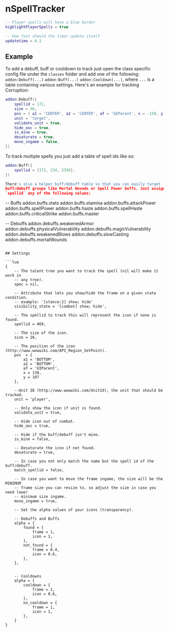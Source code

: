 # nSpellTracker

```lua
-- Player spells will have a blue border
highlightPlayerSpells = true

-- How fast should the timer update itself
updatetime = 0.1
```

## Example

To add a debuff, buff or cooldown to track just open the class specific config
file under the `classes` folder and add one of the following: `addon:Debuff(...)`
`addon:Buff(...)` `addon:Cooldown(...)`, where `...` is a table containing
various settings. Here's an example for tracking Corruption:

```lua
addon:Debuff({
	spellid = 172,
	size = 36,
	pos = { a1 = 'CENTER', a2 = 'CENTER', af = 'UIParent', x = -150, y = 0},
	unit = 'target',
	validate_unit = true,
	hide_ooc = true,
	is_mine = true,
	desaturate = true,
	move_ingame = false,
})
```

To track multiple spells you just add a table of spell ids like so:

```lua
addon:Buff({
	spellid = {172, 234, 2356},
})

There's also a helper buff/debuff table so that you can easily target
buff/debuff groups like Mortal Wounds or Spell Power buffs. Just assign
`spellid` any of the following values:

```
-- Buffs
addon.buffs.stats
addon.buffs.stamina
addon.buffs.attackPower
addon.buffs.spellPower
addon.buffs.haste
addon.buffs.spellHaste
addon.buffs.criticalStrike
addon.buffs.master

-- Debuffs
addon.debuffs.weakenedArmor
addon.debuffs.physicalVulnerability
addon.debuffs.magicVulnerability
addon.debuffs.weakenedBlows
addon.debuffs.slowCasting
addon.debuffs.mortalWounds
```

## Settings

```lua
{
	-- The talent tree you want to track the spell (nil will make it work in
	-- any tree).
	spec = nil,

	-- Attribute that lets you show/hide the frame on a given state condition.
	-- example: '[stance:2] show; hide'
	visibility_state = '[combat] show; hide',

	-- The spellid to track this will represent the icon if none is found.
	spellid = 469,

	-- The size of the icon.
	size = 26,

	-- The position of the icon (http://www.wowwiki.com/API_Region_SetPoint).
	pos  = {
		a1 = 'BOTTOM',
		a2 = 'BOTTOM',
		af = 'UIParent',
		x = 130,
		y = 107
	},

	--Unit ID (http://www.wowwiki.com/UnitId), the unit that should be tracked.
	unit = 'player',

	-- Only show the icon if unit is found.
	validate_unit = true,

	-- Hide icon out of combat.
	hide_ooc = true,

	-- Hide if the buff/debuff isn't mine.
	is_mine = false,

	-- Desaturate the icon if not found.
	desaturate = true,

	-- In case you not only match the name but the spell id of the buff/debuff.
	match_spellid = false,

	-- In case you want to move the frame ingame, the size will be the MINIMUM
	-- frame size you can resize to, so adjust the size in case you need lower
	-- minimum size ingame.
	move_ingame = true,

	-- Set the alpha values of your icons (transparency).

	-- Debuffs and Buffs
	alpha = {
		found = {
			frame = 1,
			icon = 1,
		},
		not_found = {
			frame = 0.4,
			icon = 0.6,
		},
	},


	-- Cooldowns
	alpha = {
		cooldown = {
			frame = 1,
			icon = 0.6,
		},
		no_cooldown = {
			frame = 1,
			icon = 1,
		},
	}
}
```
